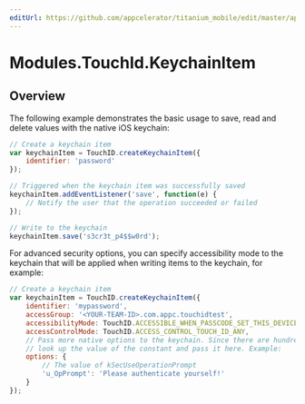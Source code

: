 ```yaml
---
editUrl: https://github.com/appcelerator/titanium_mobile/edit/master/apidoc/KeychainItem.yml
---
```

# Modules.TouchId.KeychainItem

<TypeHeader/>

## Overview

The following example demonstrates the basic usage to save, read and delete 
values with the native iOS keychain:

``` javascript
// Create a keychain item
var keychainItem = TouchID.createKeychainItem({
    identifier: 'password'
});

// Triggered when the keychain item was successfully saved
keychainItem.addEventListener('save', function(e) {
    // Notify the user that the operation succeeded or failed
});

// Write to the keychain
keychainItem.save('s3cr3t_p4$$w0rd');
```

For advanced security options, you can specify accessibility mode to the keychain 
that will be applied when writing items to the keychain, for example:

``` javascript
// Create a keychain item
var keychainItem = TouchID.createKeychainItem({
    identifier: 'mypassword',
    accessGroup: '<YOUR-TEAM-ID>.com.appc.touchidtest',
    accessibilityMode: TouchID.ACCESSIBLE_WHEN_PASSCODE_SET_THIS_DEVICE_ONLY,
    accessControlMode: TouchID.ACCESS_CONTROL_TOUCH_ID_ANY,
    // Pass more native options to the keychain. Since there are hundrets of them,
    // look up the value of the constant and pass it here. Example:
    options: {
        // The value of kSecUseOperationPrompt
        'u_OpPrompt': 'Please authenticate yourself!'
    }
});
```

<ApiDocs/>
